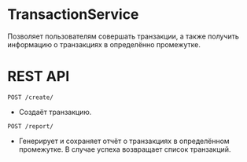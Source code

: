 # TransactionService

Позволяет пользователям совершать транзакции, а также получить информацию о транзакциях в определённо промежутке.

# REST API

`POST /create/`

- Создаёт транзакцию.

`POST /report/`

- Генерирует и сохраняет отчёт о транзакциях в определённом промежутке. В случае успеха возвращает список транзакций.
